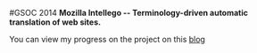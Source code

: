 #GSOC 2014
**Mozilla Intellego -- Terminology-driven automatic translation of web sites.**

You can view my progress on the project on this [blog](tharshan-gsoc.logdown.com)
